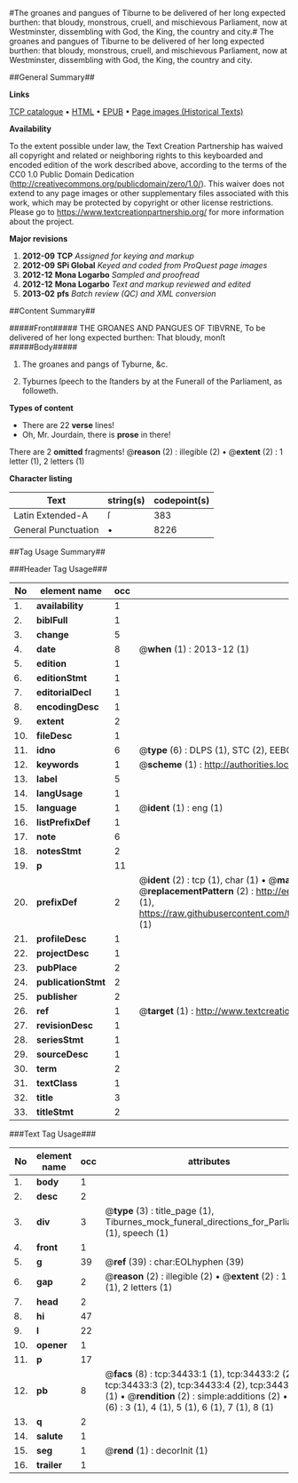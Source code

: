 #The groanes and pangues of Tiburne to be delivered of her long expected burthen: that bloudy, monstrous, cruell, and mischievous Parliament, now at Westminster, dissembling with God, the King, the country and city.#
The groanes and pangues of Tiburne to be delivered of her long expected burthen: that bloudy, monstrous, cruell, and mischievous Parliament, now at Westminster, dissembling with God, the King, the country and city.

##General Summary##

**Links**

[TCP catalogue](http://www.ota.ox.ac.uk/tcp/)  • 
[HTML](http://tei.it.ox.ac.uk/tcp/Texts-HTML/free/A42/A42179.html)  • 
[EPUB](http://tei.it.ox.ac.uk/tcp/Texts-EPUB/free/A42/A42179.epub) • 
[Page images (Historical Texts)](https://historicaltexts.jisc.ac.uk/eebo-99829986e)

**Availability**

To the extent possible under law, the Text Creation Partnership has waived all copyright and related or neighboring rights to this keyboarded and encoded edition of the work described above, according to the terms of the CC0 1.0 Public Domain Dedication (http://creativecommons.org/publicdomain/zero/1.0/). This waiver does not extend to any page images or other supplementary files associated with this work, which may be protected by copyright or other license restrictions. Please go to https://www.textcreationpartnership.org/ for more information about the project.

**Major revisions**

1. __2012-09__ __TCP__ *Assigned for keying and markup*
1. __2012-09__ __SPi Global__ *Keyed and coded from ProQuest page images*
1. __2012-12__ __Mona Logarbo__ *Sampled and proofread*
1. __2012-12__ __Mona Logarbo__ *Text and markup reviewed and edited*
1. __2013-02__ __pfs__ *Batch review (QC) and XML conversion*

##Content Summary##

#####Front#####
THE GROANES AND PANGUES OF TIBVRNE, To be delivered of her long expected burthen: That bloudy, monſt
#####Body#####

1. The groanes and pangs of Tyburne, &c.

1. Tyburnes ſpeech to the ſtanders by at the Funerall of the Parliament, as followeth.

**Types of content**

  * There are 22 **verse** lines!
  * Oh, Mr. Jourdain, there is **prose** in there!

There are 2 **omitted** fragments! 
 @__reason__ (2) : illegible (2)  •  @__extent__ (2) : 1 letter (1), 2 letters (1)

**Character listing**


|Text|string(s)|codepoint(s)|
|---|---|---|
|Latin Extended-A|ſ|383|
|General Punctuation|•|8226|

##Tag Usage Summary##

###Header Tag Usage###

|No|element name|occ|attributes|
|---|---|---|---|
|1.|__availability__|1||
|2.|__biblFull__|1||
|3.|__change__|5||
|4.|__date__|8| @__when__ (1) : 2013-12 (1)|
|5.|__edition__|1||
|6.|__editionStmt__|1||
|7.|__editorialDecl__|1||
|8.|__encodingDesc__|1||
|9.|__extent__|2||
|10.|__fileDesc__|1||
|11.|__idno__|6| @__type__ (6) : DLPS (1), STC (2), EEBO-CITATION (1), PROQUEST (1), VID (1)|
|12.|__keywords__|1| @__scheme__ (1) : http://authorities.loc.gov/ (1)|
|13.|__label__|5||
|14.|__langUsage__|1||
|15.|__language__|1| @__ident__ (1) : eng (1)|
|16.|__listPrefixDef__|1||
|17.|__note__|6||
|18.|__notesStmt__|2||
|19.|__p__|11||
|20.|__prefixDef__|2| @__ident__ (2) : tcp (1), char (1)  •  @__matchPattern__ (2) : ([0-9\-]+):([0-9IVX]+) (1), (.+) (1)  •  @__replacementPattern__ (2) : http://eebo.chadwyck.com/downloadtiff?vid=$1&page=$2 (1), https://raw.githubusercontent.com/textcreationpartnership/Texts/master/tcpchars.xml#$1 (1)|
|21.|__profileDesc__|1||
|22.|__projectDesc__|1||
|23.|__pubPlace__|2||
|24.|__publicationStmt__|2||
|25.|__publisher__|2||
|26.|__ref__|1| @__target__ (1) : http://www.textcreationpartnership.org/docs/. (1)|
|27.|__revisionDesc__|1||
|28.|__seriesStmt__|1||
|29.|__sourceDesc__|1||
|30.|__term__|2||
|31.|__textClass__|1||
|32.|__title__|3||
|33.|__titleStmt__|2||


###Text Tag Usage###

|No|element name|occ|attributes|
|---|---|---|---|
|1.|__body__|1||
|2.|__desc__|2||
|3.|__div__|3| @__type__ (3) : title_page (1), Tiburnes_mock_funeral_directions_for_Parliament (1), speech (1)|
|4.|__front__|1||
|5.|__g__|39| @__ref__ (39) : char:EOLhyphen (39)|
|6.|__gap__|2| @__reason__ (2) : illegible (2)  •  @__extent__ (2) : 1 letter (1), 2 letters (1)|
|7.|__head__|2||
|8.|__hi__|47||
|9.|__l__|22||
|10.|__opener__|1||
|11.|__p__|17||
|12.|__pb__|8| @__facs__ (8) : tcp:34433:1 (1), tcp:34433:2 (2), tcp:34433:3 (2), tcp:34433:4 (2), tcp:34433:5 (1)  •  @__rendition__ (2) : simple:additions (2)  •  @__n__ (6) : 3 (1), 4 (1), 5 (1), 6 (1), 7 (1), 8 (1)|
|13.|__q__|2||
|14.|__salute__|1||
|15.|__seg__|1| @__rend__ (1) : decorInit (1)|
|16.|__trailer__|1||
